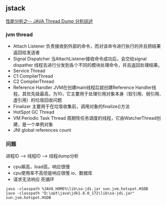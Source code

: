
## jstack
[性能分析之-- JAVA Thread Dump 分析综述](https://blog.csdn.net/rachel_luo/article/details/8920596)

### jvm thread
* Attach Listener 负责接收到外部的命令，而对该命令进行执行的并且把结果返回给发送者
* Signal Dispatcher 当AttachListener接收命令成功后，会交给signal dispather 线程去进行分发到各个不同的模块处理命令，并且返回处理结果。
* Service Thread
* C1 CompilerThread
* C2 CompilerThread
* Reference Handler JVM在创建main线程后就创建Reference Handler线程，其优先级最高，为10，它主要用于处理引用对象本身（软引用、弱引用、虚引用）的垃圾回收问题
* Finalizer 主要用于在垃圾收集前，调用对象的finalize()方法
* HotSpot GC Thread  
* VM Periodic Task Thread 周期性任务调度的线程，它由WatcherThread创建，是一个单例对象
* JNI global references count

### 问题
进程ID --> 线程ID --> 线程dump分析

* cpu飙高，load高，响应很慢
* cpu使用率不高但是响应很慢  io、数据库
* 请求无法响应    死循环

```
java -classpath %JAVA_HOME%\lib\sa-jdi.jar sun.jvm.hotspot.HSDB
java -classpath "D:\opt\java\jdk1.8.0_172\lib\sa-jdi.jar" sun.jvm.hotspot.HSDB
```